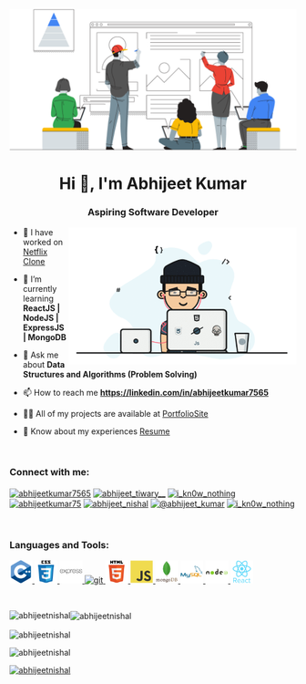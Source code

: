 ![logo](https://github.com/abhijeetnishal/abhijeetnishal/blob/master/kindpng_3706079.png)

<h1 align="center">Hi 👋, I'm Abhijeet Kumar</h1>
<h3 align="center">Aspiring Software Developer</h3>

<p align="left"> <img align="right" width="400" height="240" src="https://github.com/abhijeetnishal/abhijeetnishal/blob/master/140866485-8fb1c876-9a8f-4d6a-98dc-08c4981eaf70.gif" /> </p>

- 🔭 I have worked on [Netflix Clone](https://abhijeetnishal.github.io/netflix-page/index1.html)

- 🌱 I’m currently learning **ReactJS | NodeJS | ExpressJS | MongoDB**

- 💬 Ask me about **Data Structures and Algorithms (Problem Solving)**

- 📫 How to reach me **https://linkedin.com/in/abhijeetkumar7565**

- 👨‍💻 All of my projects are available at [PortfolioSite](https://abhijeetportfoliosite.netlify.app/)

- 📄 Know about my experiences [Resume](https://drive.google.com/file/d/1PyqJ4MBmN-PoBxOmX-5oLh5QSB8s4lB5/view?usp=sharing)

</br>
<h3 align="left">Connect with me:</h3>
<p align="left">
<a href="https://linkedin.com/in/abhijeetkumar7565" target="blank"><img align="center" src="https://raw.githubusercontent.com/rahuldkjain/github-profile-readme-generator/master/src/images/icons/Social/linked-in-alt.svg" alt="abhijeetkumar7565" height="30" width="40" /></a>
<a href="https://instagram.com/abhijeet_tiwary__" target="blank"><img align="center" src="https://raw.githubusercontent.com/rahuldkjain/github-profile-readme-generator/master/src/images/icons/Social/instagram.svg" alt="abhijeet_tiwary__" height="30" width="40" /></a>
<a href="https://www.codechef.com/users/i_kn0w_nothing" target="blank"><img align="center" src="https://cdn.jsdelivr.net/npm/simple-icons@3.1.0/icons/codechef.svg" alt="i_kn0w_nothing" height="30" width="40" /></a>
<a href="https://www.hackerrank.com/abhijeetkumar75" target="blank"><img align="center" src="https://raw.githubusercontent.com/rahuldkjain/github-profile-readme-generator/master/src/images/icons/Social/hackerrank.svg" alt="abhijeetkumar75" height="30" width="40" /></a>
<a href="https://www.leetcode.com/abhijeet_nishal" target="blank"><img align="center" src="https://raw.githubusercontent.com/rahuldkjain/github-profile-readme-generator/master/src/images/icons/Social/leet-code.svg" alt="abhijeet_nishal" height="30" width="40" /></a>
<a href="https://www.hackerearth.com/@abhijeet_kumar" target="blank"><img align="center" src="https://raw.githubusercontent.com/rahuldkjain/github-profile-readme-generator/master/src/images/icons/Social/hackerearth.svg" alt="@abhijeet_kumar" height="30" width="40" /></a>
<a href="https://auth.geeksforgeeks.org/user/i_kn0w_nothing" target="blank"><img align="center" src="https://raw.githubusercontent.com/rahuldkjain/github-profile-readme-generator/master/src/images/icons/Social/geeks-for-geeks.svg" alt="i_kn0w_nothing" height="30" width="40" /></a>
</p>
</br>

<h3 align="left">Languages and Tools:</h3>
<p align="left"> <a href="https://www.w3schools.com/cpp/" target="_blank" rel="noreferrer"> <img src="https://raw.githubusercontent.com/devicons/devicon/master/icons/cplusplus/cplusplus-original.svg" alt="cplusplus" width="40" height="40"/> </a> <a href="https://www.w3schools.com/css/" target="_blank" rel="noreferrer"> <img src="https://raw.githubusercontent.com/devicons/devicon/master/icons/css3/css3-original-wordmark.svg" alt="css3" width="40" height="40"/> </a> <a href="https://expressjs.com" target="_blank" rel="noreferrer"> <img src="https://raw.githubusercontent.com/devicons/devicon/master/icons/express/express-original-wordmark.svg" alt="express" width="40" height="40"/> </a> <a href="https://git-scm.com/" target="_blank" rel="noreferrer"> <img src="https://www.vectorlogo.zone/logos/git-scm/git-scm-icon.svg" alt="git" width="40" height="40"/> </a> <a href="https://www.w3.org/html/" target="_blank" rel="noreferrer"> <img src="https://raw.githubusercontent.com/devicons/devicon/master/icons/html5/html5-original-wordmark.svg" alt="html5" width="40" height="40"/> </a> <a href="https://developer.mozilla.org/en-US/docs/Web/JavaScript" target="_blank" rel="noreferrer"> <img src="https://raw.githubusercontent.com/devicons/devicon/master/icons/javascript/javascript-original.svg" alt="javascript" width="40" height="40"/> </a> <a href="https://www.mongodb.com/" target="_blank" rel="noreferrer"> <img src="https://raw.githubusercontent.com/devicons/devicon/master/icons/mongodb/mongodb-original-wordmark.svg" alt="mongodb" width="40" height="40"/> </a> <a href="https://www.mysql.com/" target="_blank" rel="noreferrer"> <img src="https://raw.githubusercontent.com/devicons/devicon/master/icons/mysql/mysql-original-wordmark.svg" alt="mysql" width="40" height="40"/> </a> <a href="https://nodejs.org" target="_blank" rel="noreferrer"> <img src="https://raw.githubusercontent.com/devicons/devicon/master/icons/nodejs/nodejs-original-wordmark.svg" alt="nodejs" width="40" height="40"/> </a> <a href="https://reactjs.org/" target="_blank" rel="noreferrer"> <img src="https://raw.githubusercontent.com/devicons/devicon/master/icons/react/react-original-wordmark.svg" alt="react" width="40" height="40"/> </a> </p>
<br/>

<p><img align="left" src="https://github-readme-stats.vercel.app/api/top-langs?username=abhijeetnishal&show_icons=true&locale=en&layout=compact" alt="abhijeetnishal" /></p>

<p><img align="center" src="https://github-readme-stats.vercel.app/api?username=abhijeetnishal&show_icons=true&locale=en" alt="abhijeetnishal" /></p>

<p><img align="center" src="https://github-readme-streak-stats.herokuapp.com/?user=abhijeetnishal&" alt="abhijeetnishal" /></p>

<p align="left"> <img src="https://komarev.com/ghpvc/?username=abhijeetnishal&label=Profile%20views&color=0e75b6&style=flat" alt="abhijeetnishal" /> </p>

<p align="left"> <a href="https://github.com/ryo-ma/github-profile-trophy"><img src="https://github-profile-trophy.vercel.app/?username=abhijeetnishal" alt="abhijeetnishal" /></a> </p>
